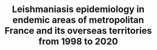 ---
title: "Leishmaniasis epidemiology in endemic areas of metropolitan France and its overseas territories from 1998 to 2020"
journal: "PLoS Negl Trop Dis"
year: 2022
volume: 138
DOI: 10.1371/journal.pntd.0010745
pmid: 36206322
authors: 'Pasquier G, Demar M, Lami P, Zribi A, Marty P, Buffet P, Desbois-Nogard N, Gangneux JP, Simon S, Blaizot R, Couppié P, Thiebaut L, Pratlong F, Dedet JP, Bastien P, Sterkers Y, Ravel C, Lachaud L'
---